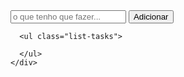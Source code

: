 <!DOCTYPE html>
<html lang="pt-br">
  <head>
    <meta charset="UTF-8" />
    <meta name="viewport" content="width=device-width, initial-scale=1.0" />
    <link rel="stylesheet" href="styles.css" />
    <link rel="preconnect" href="https://fonts.googleapis.com" />
    <link rel="preconnect" href="https://fonts.gstatic.com" crossorigin />
    <link
      href="https://fonts.googleapis.com/css2?family=Nunito:ital,wght@0,200..1000;1,200..1000&display=swap"
      rel="stylesheet"
    />
    <title>Projeto - to_do_list</title>
  </head>

  <body>
    <div class="container">
      <input class="input-task" placeholder="o que tenho que fazer..." />
      <button class="button-add-task">Adicionar</button>

      <ul class="list-tasks">
        
      </ul>
    </div>
  </body>
  <script src="scripts.js"></script>
</html>

